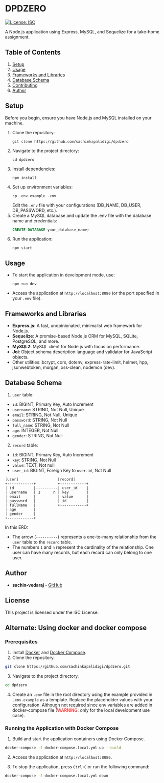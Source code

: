 # DPDZERO

[![License: ISC](https://img.shields.io/badge/License-ISC-blue.svg)](https://opensource.org/licenses/ISC)

A Node.js application using Express, MySQL, and Sequelize for a take-home assignment.

## Table of Contents

1. [Setup](#setup)
2. [Usage](#usage)
3. [Frameworks and Libraries](#frameworks-and-libraries)
4. [Database Schema](#database-schema)
5. [Contributing](#contributing)
6. [Author](#author)

## Setup

Before you begin, ensure you have Node.js and MySQL installed on your machine.

1. Clone the repository:
   ```
   git clone https://github.com/sachinkapalidigi/dpdzero
   ```
2. Navigate to the project directory:
   ```
   cd dpdzero
   ```
3. Install dependencies:
   ```
   npm install
   ```
4. Set up environment variables:
   ```
   cp .env.example .env
   ```
   Edit the `.env` file with your configurations (DB_NAME, DB_USER, DB_PASSWORD, etc.).
5. Create a MySQL database and update the .env file with the database name and credentials:
   ```sql
   CREATE DATABASE your_database_name;
   ```
6. Run the application:
   ```
   npm start
   ```

## Usage

- To start the application in development mode, use:
  ```
  npm run dev
  ```

- Access the application at `http://localhost:8080` (or the port specified in your `.env` file).

## Frameworks and Libraries

- **Express.js**: A fast, unopinionated, minimalist web framework for Node.js.
- **Sequelize**: A promise-based Node.js ORM for MySQL, SQLite, PostgreSQL, and more.
- **MySQL2**: MySQL client for Node.js with focus on performance.
- **Joi**: Object schema description language and validator for JavaScript objects.
- Other utilities: bcrypt, cors, dotenv, express-rate-limit, helmet, hpp, jsonwebtoken, morgan, xss-clean, nodemon (dev).

## Database Schema

1. `user` table:

- `id`: BIGINT, Primary Key, Auto Increment
- `username`: STRING, Not Null, Unique
- `email`: STRING, Not Null, Unique
- `password`: STRING, Not Null
- `full_name`: STRING, Not Null
- `age`: INTEGER, Not Null
- `gender`: STRING, Not Null

2. `record` table:

- `id`: BIGINT, Primary Key, Auto Increment
- `key`: STRING, Not Null
- `value`: TEXT, Not null
- `user_id`: BIGINT, Foreign Key to `user.id`, Not Null

```
[user]                  [record]
+------------+          +------------+
| id         |----------| user_id    |
| username   | 1      n | key        |
| email      |          | value      |
| password   |          | id         |
| fullName   |          +------------+
| age        |
| gender     |
+------------+

```

In this ERD:

- The arrow (`----------`) represents a one-to-many relationship from the `user` table to the `record` table.
- The numbers `1` and `n` represent the cardinality of the relationship. One user can have many records, but each record can only belong to one user.


## Author

- **sachin-vedaraj** - [GitHub](https://github.com/sachinkapalidigi)

## License

This project is licensed under the ISC License.


## Alternate: Using docker and docker compose

### Prerequisites

1. Install [Docker](https://docs.docker.com/get-docker/) and [Docker Compose](https://docs.docker.com/compose/install/).
2. Clone the repository.

```bash
git clone https://github.com/sachinkapalidigi/dpdzero.git
```

3. Navigate to the project directory.

```bash
cd dpdzero
```

4. Create an `.env` file in the root directory using the example provided in `.env.example` as a template. Replace the placeholder values with your configuration. Although not required since env variables are added in docker-compose file (<span style="color:red">WARNING</span>: only for the local development use case).

### Running the Application with Docker Compose

1. Build and start the application containers using Docker Compose.

```bash
docker-compose -f docker-compose.local.yml up --build
```

2. Access the application at `http://localhost:8080`.

3. To stop the application, press `Ctrl+C` or run the following command:

```bash
docker-compose -f docker-compose.local.yml down
```